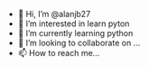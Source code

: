 - 👋 Hi, I’m @alanjb27
- 👀 I’m interested in learn pyton
- 🌱 I’m currently learning python
- 💞️ I’m looking to collaborate on ...
- 📫 How to reach me...

<!---
alanjb27/alanjb27 is a ✨ special ✨ repository because its `README.md` (this file) appears on your GitHub profile.
You can click the Preview link to take a look at your changes.
--->
